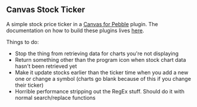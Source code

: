## Canvas Stock Ticker

A simple stock price ticker in a [Canvas for Pebble](http://pebblecanvas.blogspot.com/) plugin. The documentation on how to build these plugins lives [here](http://pebblecanvas.blogspot.com/p/plugins.html).

Things to do:

* Stop the thing from retrieving data for charts you're not displaying
* Return something other than the program icon when stock chart data hasn't been retrieved yet
* Make it update stocks earlier than the ticker time when you add a new one or change a symbol (charts go blank because of this if you change their ticker)
* Horrible performance stripping out the RegEx stuff. Should do it with normal search/replace functions